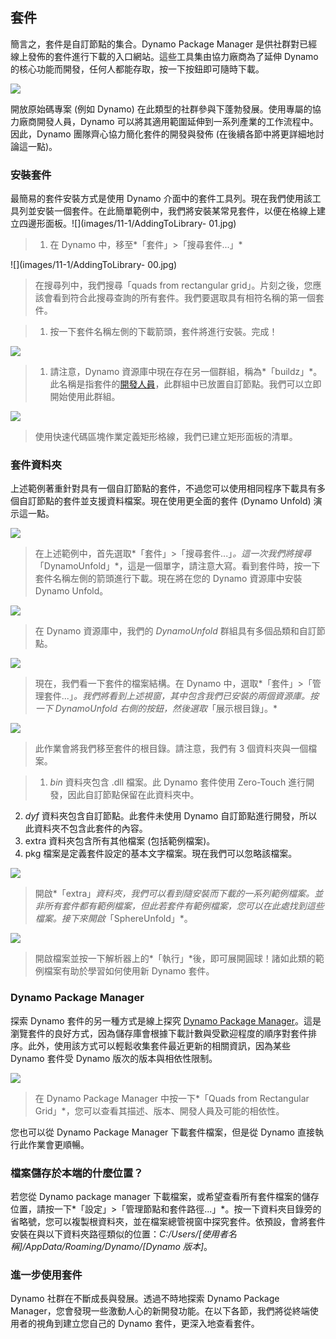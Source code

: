 

## 套件

簡言之，套件是自訂節點的集合。Dynamo Package Manager 是供社群對已經線上發佈的套件進行下載的入口網站。這些工具集由協力廠商為了延伸 Dynamo 的核心功能而開發，任何人都能存取，按一下按鈕即可隨時下載。

![](images/11-1/dpm.jpg)

開放原始碼專案 (例如 Dynamo) 在此類型的社群參與下蓬勃發展。使用專屬的協力廠商開發人員，Dynamo 可以將其適用範圍延伸到一系列產業的工作流程中。因此，Dynamo 團隊齊心協力簡化套件的開發與發佈 (在後續各節中將更詳細地討論這一點)。

### 安裝套件

最簡易的套件安裝方式是使用 Dynamo 介面中的套件工具列。現在我們使用該工具列並安裝一個套件。在此簡單範例中，我們將安裝某常見套件，以便在格線上建立四邊形面板。![](images/11-1/AddingToLibrary- 01.jpg)

> 1. 在 Dynamo 中，移至*「套件」>「搜尋套件...」*

![](images/11-1/AddingToLibrary- 00.jpg)

> 在搜尋列中，我們搜尋「quads from rectangular grid」。片刻之後，您應該會看到符合此搜尋查詢的所有套件。我們要選取具有相符名稱的第一個套件。

> 1. 按一下套件名稱左側的下載箭頭，套件將進行安裝。完成！

![](images/11-1/buildz.jpg)

> 1. 請注意，Dynamo 資源庫中現在存在另一個群組，稱為*「buildz」*。此名稱是指套件的[開發人員](http://buildz.blogspot.com/)，此群組中已放置自訂節點。我們可以立即開始使用此群組。

![](images/11-1/example.jpg)

> 使用快速代碼區塊作業定義矩形格線，我們已建立矩形面板的清單。

### 套件資料夾

上述範例著重針對具有一個自訂節點的套件，不過您可以使用相同程序下載具有多個自訂節點的套件並支援資料檔案。現在使用更全面的套件 (Dynamo Unfold) 演示這一點。

![](images/11-1/unfold.jpg)

> 在上述範例中，首先選取*「套件」>「搜尋套件...」*。這一次我們將搜尋*「DynamoUnfold」*，這是一個單字，請注意大寫。看到套件時，按一下套件名稱左側的箭頭進行下載。現在將在您的 Dynamo 資源庫中安裝 Dynamo Unfold。

![](images/11-1/unfoldLibrary.jpg)

> 在 Dynamo 資源庫中，我們的 *DynamoUnfold* 群組具有多個品類和自訂節點。

![](images/11-1/manage.jpg)

> 現在，我們看一下套件的檔案結構。在 Dynamo 中，選取*「套件」>「管理套件...」*。我們將看到上述視窗，其中包含我們已安裝的兩個資源庫。按一下 *DynamoUnfold* 右側的按鈕，然後選取*「展示根目錄」。*

![](images/11-1/rd1.jpg)

> 此作業會將我們移至套件的根目錄。請注意，我們有 3 個資料夾與一個檔案。

> 1. *bin* 資料夾包含 .dll 檔案。此 Dynamo 套件使用 Zero-Touch 進行開發，因此自訂節點保留在此資料夾中。
2. *dyf* 資料夾包含自訂節點。此套件未使用 Dynamo 自訂節點進行開發，所以此資料夾不包含此套件的內容。
3. extra 資料夾包含所有其他檔案 (包括範例檔案)。
4. pkg 檔案是定義套件設定的基本文字檔案。現在我們可以忽略該檔案。

![](images/11-1/rd2.jpg)

> 開啟*「extra」*資料夾，我們可以看到隨安裝而下載的一系列範例檔案。並非所有套件都有範例檔案，但此若套件有範例檔案，您可以在此處找到這些檔案。接下來開啟*「SphereUnfold」*。

![](images/11-1/sphereUnfold.jpg)

> 開啟檔案並按一下解析器上的*「執行」*後，即可展開圓球！諸如此類的範例檔案有助於學習如何使用新 Dynamo 套件。

### Dynamo Package Manager

探索 Dynamo 套件的另一種方式是線上探究 [Dynamo Package Manager](http://dynamopackages.com/)。這是瀏覽套件的良好方式，因為儲存庫會根據下載計數與受歡迎程度的順序對套件排序。此外，使用該方式可以輕鬆收集套件最近更新的相關資訊，因為某些 Dynamo 套件受 Dynamo 版次的版本與相依性限制。

![](images/11-1/dpm2.jpg)

> 在 Dynamo Package Manager 中按一下*「Quads from Rectangular Grid」*，您可以查看其描述、版本、開發人員及可能的相依性。

您也可以從 Dynamo Package Manager 下載套件檔案，但是從 Dynamo 直接執行此作業會更順暢。

### 檔案儲存於本端的什麼位置？

若您從 Dynamo package manager 下載檔案，或希望查看所有套件檔案的儲存位置，請按一下*「設定」>「管理節點和套件路徑...」*。按一下資料夾目錄旁的省略號，您可以複製根資料夾，並在檔案總管視窗中探究套件。依預設，會將套件安裝在與以下資料夾路徑類似的位置：*C:/Users/[使用者名稱]/AppData/Roaming/Dynamo/[Dynamo 版本]*。

### 進一步使用套件

Dynamo 社群在不斷成長與發展。透過不時地探索 Dynamo Package Manager，您會發現一些激動人心的新開發功能。在以下各節，我們將從終端使用者的視角到建立您自己的 Dynamo 套件，更深入地查看套件。

